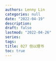 ```yaml
---
authors: Lenny Lin
categories: null
date: "2022-04-19"
description: 
draft: false
lastmod: "2022-04-26"
series:
tags: 
title: 027 但以理书
toc: true
---
```






